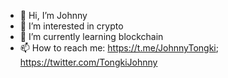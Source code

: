 - 👋 Hi, I’m Johnny
- 👀 I’m interested in crypto
- 🌱 I’m currently learning blockchain
- 📫 How to reach me: https://t.me/JohnnyTongki; https://twitter.com/TongkiJohnny

<!---
johnnytongki/johnnytongki is a ✨ special ✨ repository because its `README.md` (this file) appears on your GitHub profile.
You can click the Preview link to take a look at your changes.
--->
